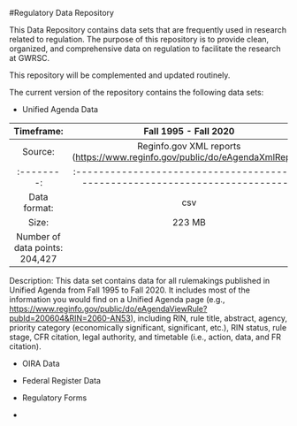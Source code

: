 #Regulatory Data Repository 


This Data Repository contains data sets that are frequently used in research related to regulation. The purpose of this repository is to provide clean, organized, and comprehensive data on regulation to facilitate the research at GWRSC.

This repository will be complemented and updated routinely.

The current version of the repository contains the following data sets:

* Unified Agenda Data

| Timeframe: | Fall 1995 - Fall 2020                                                          |
| :--------: | :-----------------------------------------------------------------------------:|
| Source:    | Reginfo.gov XML reports (https://www.reginfo.gov/public/do/eAgendaXmlReport)   |
| :--------: | :-----------------------------------------------------------------------------:|
| Data format: | csv                                                                          | 
| Size: | 223 MB |
| Number of data points: 204,427 |

Description: This data set contains data for all rulemakings published in Unified Agenda from Fall 1995 to Fall 2020. It includes most of the information you would find on a Unified Agenda page (e.g., https://www.reginfo.gov/public/do/eAgendaViewRule?pubId=200604&RIN=2060-AN53), including RIN, rule title, abstract, agency, priority category (economically significant, significant, etc.), RIN status, rule stage, CFR citation, legal authority, and timetable (i.e., action, data, and FR citation).

* OIRA Data  
* Federal Register Data

* Regulatory Forms
* 

